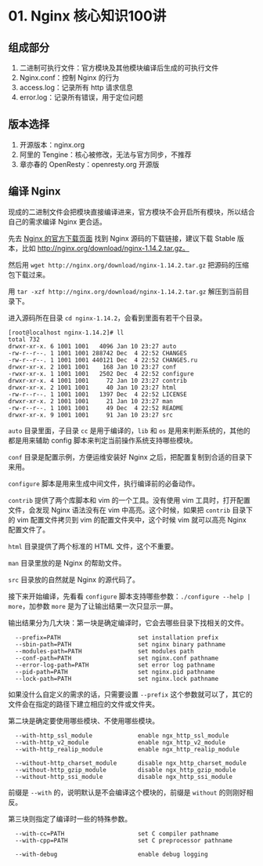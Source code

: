 # 01. Nginx 核心知识100讲

## 组成部分

1. 二进制可执行文件：官方模块及其他模块编译后生成的可执行文件
2. Nginx.conf：控制 Nginx 的行为
3. access.log：记录所有 http 请求信息
4. error.log：记录所有错误，用于定位问题

## 版本选择

1. 开源版本：nginx.org
2. 阿里的 Tengine：核心被修改，无法与官方同步，不推荐
3. 章亦春的 OpenResty：openresty.org 开源版

## 编译 Nginx

现成的二进制文件会把模块直接编译进来，官方模块不会开启所有模块，所以结合自己的需求编译 Nginx 更合适。

先去 [Nginx 的官方下载页面](http://nginx.org/en/download.html) 找到 Nginx 源码的下载链接，建议下载 Stable 版本，比如 http://nginx.org/download/nginx-1.14.2.tar.gz。

然后用 `wget http://nginx.org/download/nginx-1.14.2.tar.gz` 把源码的压缩包下载过来。

用 `tar -xzf http://nginx.org/download/nginx-1.14.2.tar.gz` 解压到当前目录下。

进入源码所在目录 `cd nginx-1.14.2`，会看到里面有若干个目录。

```shell
[root@localhost nginx-1.14.2]# ll
total 732
drwxr-xr-x. 6 1001 1001   4096 Jan 10 23:27 auto
-rw-r--r--. 1 1001 1001 288742 Dec  4 22:52 CHANGES
-rw-r--r--. 1 1001 1001 440121 Dec  4 22:52 CHANGES.ru
drwxr-xr-x. 2 1001 1001    168 Jan 10 23:27 conf
-rwxr-xr-x. 1 1001 1001   2502 Dec  4 22:52 configure
drwxr-xr-x. 4 1001 1001     72 Jan 10 23:27 contrib
drwxr-xr-x. 2 1001 1001     40 Jan 10 23:27 html
-rw-r--r--. 1 1001 1001   1397 Dec  4 22:52 LICENSE
drwxr-xr-x. 2 1001 1001     21 Jan 10 23:27 man
-rw-r--r--. 1 1001 1001     49 Dec  4 22:52 README
drwxr-xr-x. 9 1001 1001     91 Jan 10 23:27 src
```

`auto` 目录里面，子目录 `cc` 是用于编译的，`lib` 和 `os` 是用来判断系统的，其他的都是用来辅助 config 脚本来判定当前操作系统支持哪些模块。

`conf` 目录是配置示例，方便运维安装好 Nginx 之后，把配置复制到合适的目录下来用。

`configure` 脚本是用来生成中间文件，执行编译前的必备动作。

`contrib` 提供了两个库脚本和 vim 的一个工具。没有使用 vim 工具时，打开配置文件，会发现 Nginx 语法没有在 vim 中高亮。这个时候，如果把 `contrib` 目录下的 vim 配置文件拷贝到 vim 的配置文件夹中，这个时候 vim 就可以高亮 Nginx 配置文件了。

`html` 目录提供了两个标准的 HTML 文件，这个不重要。

`man` 目录里放的是 Nginx 的帮助文件。

`src` 目录放的自然就是 Nginx 的源代码了。

接下来开始编译，先看看 `configure` 脚本支持哪些参数：`./configure --help | more`，加参数 `more` 是为了让输出结果一次只显示一屏。

输出结果分为几大块：第一块是确定编译时，它会去哪些目录下找相关的文件。

```text
  --prefix=PATH                      set installation prefix
  --sbin-path=PATH                   set nginx binary pathname
  --modules-path=PATH                set modules path
  --conf-path=PATH                   set nginx.conf pathname
  --error-log-path=PATH              set error log pathname
  --pid-path=PATH                    set nginx.pid pathname
  --lock-path=PATH                   set nginx.lock pathname
```

如果没什么自定义的需求的话，只需要设置 `--prefix` 这个参数就可以了，其它的文件会在指定的路径下建立相应的文件或文件夹。

第二块是确定要使用哪些模块、不使用哪些模块。

```text
  --with-http_ssl_module             enable ngx_http_ssl_module
  --with-http_v2_module              enable ngx_http_v2_module
  --with-http_realip_module          enable ngx_http_realip_module

  --without-http_charset_module      disable ngx_http_charset_module
  --without-http_gzip_module         disable ngx_http_gzip_module
  --without-http_ssi_module          disable ngx_http_ssi_module
```

前缀是 `--with` 的，说明默认是不会编译这个模块的，前缀是 `without` 的则刚好相反。

第三块则指定了编译时一些的特殊参数。

```text
  --with-cc=PATH                     set C compiler pathname
  --with-cpp=PATH                    set C preprocessor pathname

  --with-debug                       enable debug logging
```

